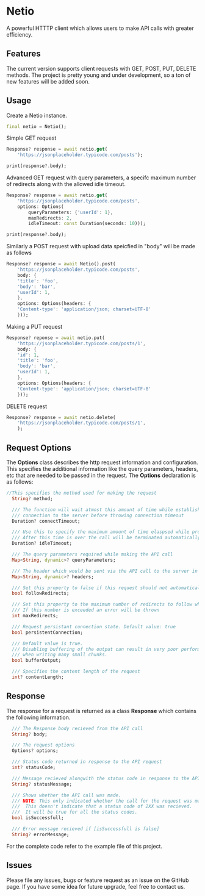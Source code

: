 <!--
This README describes the package. If you publish this package to pub.dev,
this README's contents appear on the landing page for your package.

For information about how to write a good package README, see the guide for
[writing package pages](https://dart.dev/guides/libraries/writing-package-pages).

For general information about developing packages, see the Dart guide for
[creating packages](https://dart.dev/guides/libraries/create-library-packages)
and the Flutter guide for
[developing packages and plugins](https://flutter.dev/developing-packages).
-->

# **Netio**

A powerful HTTTP client which allows users to make API calls with greater efficiency.

## Features

The current version supports client requests with GET, POST, PUT, DELETE methods. The project is pretty young and under development, so a ton of new features will be added soon.

<!-- ## Getting started

TODO: List prerequisites and provide or point to information on how to
start using the package. -->

## Usage

Create a Netio instance.

```dart
final netio = Netio();
```
Simple GET request

```dart
Response? response = await netio.get(
    'https://jsonplaceholder.typicode.com/posts');

print(response?.body);
```

Advanced GET request with query parameters, a specifc maximum number of redirects along with the allowed idle timeout.

```dart
Response? response = await netio.get(
    'https://jsonplaceholder.typicode.com/posts',
    options: Options(
        queryParameters: {'userId': 1},
        maxRedirects: 2,
        idleTimeout: const Duration(seconds: 10)));

print(response?.body);
```

Similarly a POST request with upload data speicfied in "body" will be made as follows

```dart
Response? response = await Netio().post(
    'https://jsonplaceholder.typicode.com/posts',
    body: {
    'title': 'foo',
    'body': 'bar',
    'userId': 1,
    },
    options: Options(headers: {
    'Content-type': 'application/json; charset=UTF-8'
    }));
```

Making a PUT request

```dart
Response? reponse = await netio.put(
    'https://jsonplaceholder.typicode.com/posts/1',
    body: {
    'id': 1,
    'title': 'foo',
    'body': 'bar',
    'userId': 1,
    },
    options: Options(headers: {
    'Content-type': 'application/json; charset=UTF-8'
    }));
```

DELETE request

```dart
Response? response = await netio.delete(
    'https://jsonplaceholder.typicode.com/posts/1',
    );
```

## Request Options

The **Options** class describes the http request information and configuration. This specifies the additional information like the query parameters, headers, etc that are needed to be passed in the request. The **Options** declaration is as follows:

```dart
//This specifies the method used for making the request
  String? method;

  /// The function will wait atmost this amount of time while establishing
  /// connection to the server before throwing connection timeout
  Duration? connectTimeout;

  /// Use this to specify the maximum amount of time elaspsed while processing the call.
  /// After this time is over the call will be terminated automatically
  Duration? idleTimeout;

  /// The query parameters required while making the API call
  Map<String, dynamic>? queryParameters;

  /// The header which would be sent via the API call to the server in the request
  Map<String, dynamic>? headers;

  /// Set this property to false if this request should not automatically follow redirects. The default is true.
  bool followRedirects;

  /// Set this property to the maximum number of redirects to follow when [followRedirects] is true.
  /// If this number is exceeded an error will be thrown
  int maxRedirects;

  /// Request persistant connection state. Default value: true
  bool persistentConnection;

  /// Default value is true.
  /// Disabling buffering of the output can result in very poor performance,
  /// when writing many small chunks.
  bool bufferOutput;

  /// Specifies the content length of the request
  int? contentLength;
```

## Response

The response for a request is returned as a class **Response** which contains the following information.
```dart
  /// The Response body recieved from the API call
  String? body;

  /// The request options
  Options? options;

  /// Status code returned in response to the API request
  int? statusCode;

  /// Message recieved alongwith the status code in response to the API request
  String? statusMessage;

  /// Shows whether the API call was made.
  /// NOTE: This only indicated whether the call for the request was made or not.
  ///  This doesn't indicate that a status code of 2XX was recieved.
  ///  It will be true for all the status codes.
  bool isSuccessfull;

  /// Error message recieved if [isSuccessfull is false]
  String? errorMessage;
```

For the complete code refer to the example file of this project.

## Issues

Please file any issues, bugs or feature request as an issue on the GitHub page. If you have some idea for future upgrade, feel free to contact us.
